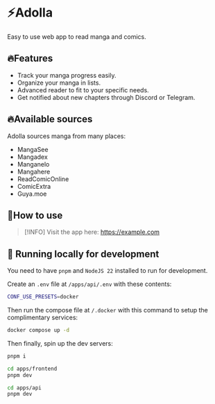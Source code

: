 # ⚡Adolla

Easy to use web app to read manga and comics.


## 🔥Features

- Track your manga progress easily.
- Organize your manga in lists.
- Advanced reader to fit to your specific needs.
- Get notified about new chapters through Discord or Telegram.


## 🔥Available sources

Adolla sources manga from many places:
- MangaSee
- Mangadex
- Manganelo
- Mangahere
- ReadComicOnline
- ComicExtra
- Guya.moe


## 🍄How to use

> [!INFO]
> Visit the app here: https://example.com


## 🧬 Running locally for development

You need to have `pnpm` and `NodeJS 22` installed to run for development.

Create an `.env` file at `/apps/api/.env` with these contents:
```sh
CONF_USE_PRESETS=docker
```

Then run the compose file at `/.docker` with this command to setup the complimentary services:
```sh
docker compose up -d
```

Then finally, spin up the dev servers:
```sh
pnpm i

cd apps/frontend
pnpm dev

cd apps/api
pnpm dev
```
